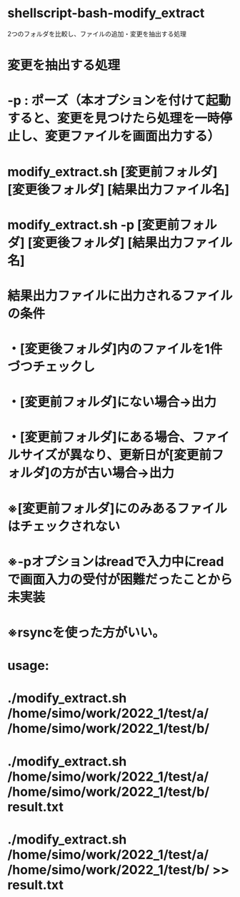 # shellscript-bash-modify_extract
2つのフォルダを比較し、ファイルの追加・変更を抽出する処理


# 
# 変更を抽出する処理
# -p : ポーズ（本オプションを付けて起動すると、変更を見つけたら処理を一時停止し、変更ファイルを画面出力する）
# modify_extract.sh [変更前フォルダ] [変更後フォルダ] [結果出力ファイル名]
# modify_extract.sh -p [変更前フォルダ] [変更後フォルダ] [結果出力ファイル名]
# 
# 結果出力ファイルに出力されるファイルの条件
# ・[変更後フォルダ]内のファイルを1件づつチェックし
# 	・[変更前フォルダ]にない場合→出力
# 	・[変更前フォルダ]にある場合、ファイルサイズが異なり、更新日が[変更前フォルダ]の方が古い場合→出力
# 
# ※[変更前フォルダ]にのみあるファイルはチェックされない
# ※-pオプションはreadで入力中にreadで画面入力の受付が困難だったことから未実装
# ※rsyncを使った方がいい。
# 
# usage:
# ./modify_extract.sh /home/simo/work/2022_1/test/a/ /home/simo/work/2022_1/test/b/
# ./modify_extract.sh /home/simo/work/2022_1/test/a/ /home/simo/work/2022_1/test/b/ result.txt
# ./modify_extract.sh /home/simo/work/2022_1/test/a/ /home/simo/work/2022_1/test/b/ >> result.txt
